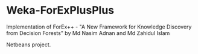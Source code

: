 # Weka-ForExPlusPlus
Implementation of ForEx++ - "A New Framework for Knowledge Discovery from Decision Forests" by Md Nasim Adnan and Md Zahidul Islam

Netbeans project.
